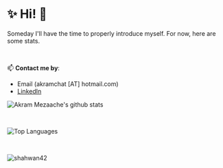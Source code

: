 # ✨ Hi! 👋

Someday I'll have the time to properly introduce myself. For now, here are some stats.

<br>

<!--
**IpoLa/IpoLa** is a ✨ _special_ ✨ repository because its `README.md` (this file) appears on your GitHub profile.

Here are some ideas to get you started:

- 🔭 I’m currently working on ...
- 🌱 I’m currently learning ...
- 👯 I’m looking to collaborate on ...
- 🤔 I’m looking for help with ...
- 💬 Ask me about ...
- 📫 How to reach me: ...
- 😄 Pronouns: ...
- ⚡ Fun fact: ...
-->

📫 **Contact me by**:
- Email (akramchat [AT] hotmail.com)
- [LinkedIn](https://www.linkedin.com/in/akram-mezaache-471b2b35)


![Akram Mezaache's github stats](https://github-readme-stats.vercel.app/api?username=IpoLa&theme=material-palenight&count_private=true&show_icons=true)

<br>

![Top Languages](https://github-readme-stats.vercel.app/api/top-langs/?username=IpoLa&theme=material-palenight&layout=compact)

<br>

<p><img align="center" src="https://github-readme-streak-stats.herokuapp.com/?user=IpoLa" alt="shahwan42" /></p>
